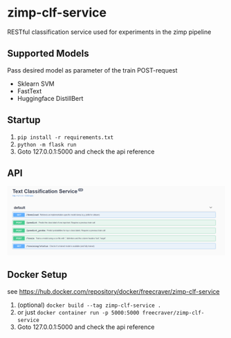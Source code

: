 # zimp-clf-service
RESTful classification service used for experiments in the zimp pipeline

## Supported Models
Pass desired model as parameter of the train POST-request
* Sklearn SVM
* FastText
* Huggingface DistillBert

## Startup
1. `pip install -r requirements.txt`
2. `python -m flask run`
3. Goto 127.0.0.1:5000 and check the api reference

## API
![API Reference](doc/api_ref.png)

## Docker Setup
see https://hub.docker.com/repository/docker/freecraver/zimp-clf-service
1. (optional) `docker build --tag zimp-clf-service .`
2. or just `docker container run -p 5000:5000 freecraver/zimp-clf-service`
3. Goto 127.0.0.1:5000 and check the api reference

